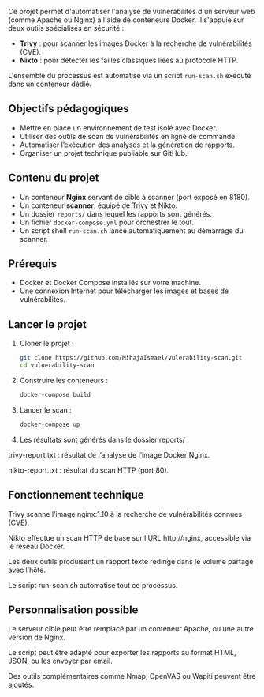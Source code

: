 
Ce projet permet d'automatiser l'analyse de vulnérabilités d'un serveur web (comme Apache ou Nginx) à l'aide de conteneurs Docker. Il s'appuie sur deux outils spécialisés en sécurité :

- **Trivy** : pour scanner les images Docker à la recherche de vulnérabilités (CVE).
- **Nikto** : pour détecter les failles classiques liées au protocole HTTP.

L'ensemble du processus est automatisé via un script `run-scan.sh` exécuté dans un conteneur dédié.

## Objectifs pédagogiques

- Mettre en place un environnement de test isolé avec Docker.
- Utiliser des outils de scan de vulnérabilités en ligne de commande.
- Automatiser l’exécution des analyses et la génération de rapports.
- Organiser un projet technique publiable sur GitHub.

## Contenu du projet

- Un conteneur **Nginx** servant de cible à scanner (port exposé en 8180).
- Un conteneur **scanner**, équipé de Trivy et Nikto.
- Un dossier `reports/` dans lequel les rapports sont générés.
- Un fichier `docker-compose.yml` pour orchestrer le tout.
- Un script shell `run-scan.sh` lancé automatiquement au démarrage du scanner.

## Prérequis

- Docker et Docker Compose installés sur votre machine.
- Une connexion Internet pour télécharger les images et bases de vulnérabilités.

## Lancer le projet

1. Cloner le projet :

   ```bash
   git clone https://github.com/MihajaIsmael/vulerability-scan.git
   cd vulnerability-scan
   ```

2. Construire les conteneurs :

   ```bash
   docker-compose build
   ```
3. Lancer le scan :

   ```bash
   docker-compose up
   ```

4. Les résultats sont générés dans le dossier reports/ :

trivy-report.txt : résultat de l’analyse de l’image Docker Nginx.

nikto-report.txt : résultat du scan HTTP (port 80).

## Fonctionnement technique
Trivy scanne l’image nginx:1.10 à la recherche de vulnérabilités connues (CVE).

Nikto effectue un scan HTTP de base sur l’URL http://nginx, accessible via le réseau Docker.

Les deux outils produisent un rapport texte redirigé dans le volume partagé avec l’hôte.

Le script run-scan.sh automatise tout ce processus.

## Personnalisation possible
Le serveur cible peut être remplacé par un conteneur Apache, ou une autre version de Nginx.

Le script peut être adapté pour exporter les rapports au format HTML, JSON, ou les envoyer par email.

Des outils complémentaires comme Nmap, OpenVAS ou Wapiti peuvent être ajoutés.
